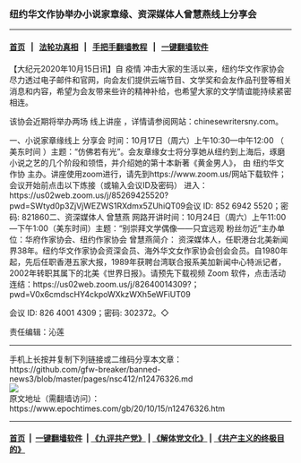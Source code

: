 ### 纽约华文作协举办小说家章缘、资深媒体人曾慧燕线上分享会
------------------------

#### [首页](https://github.com/gfw-breaker/banned-news3/blob/master/README.md) &nbsp;&nbsp;|&nbsp;&nbsp; [法轮功真相](https://github.com/begood0513/basic/blob/master/README.md)  &nbsp;&nbsp;|&nbsp;&nbsp; [手把手翻墙教程](https://github.com/gfw-breaker/guides/wiki)  &nbsp;&nbsp;|&nbsp;&nbsp; [一键翻墙软件](https://github.com/gfw-breaker/nogfw/blob/master/README.md)  



<div><p>
 【大纪元2020年10月15日讯】自
 <ok href="https://www.epochtimes.com/gb/tag/%E7%96%AB%E6%83%85.html">
  疫情
 </ok>
 冲击大家的生活以来，纽约华文作家协会尽力透过电子邮件和官网，向会友们提供云端节目、文学奖和会友作品刊登等相关消息和内容，希望为会友带来些许的精神补给，也希望大家的文学情谊能持续紧密相连。
</p>
<p>
 该协会近期将举办两场
 <ok href="https://www.epochtimes.com/gb/tag/%E7%BA%BF%E4%B8%8A%E8%AE%B2%E5%BA%A7.html">
  线上讲座
 </ok>
 ，详情请参阅网站：chinesewritersny.com。
</p>
<p>
 一、小说家章缘线上
 <ok href="https://www.epochtimes.com/gb/tag/%E5%88%86%E4%BA%AB%E4%BC%9A.html">
  分享会
 </ok>
 时间：10月17日（周六）上午10:30—中午12:00 （ 美东时间 ）主题：“仿佛若有光”。会友章缘女士将分享她从纽约到上海后，琢磨小说之艺的几个阶段和领悟，并介绍她的第十本新著《黄金男人》， 由
 <ok href="https://www.epochtimes.com/gb/tag/%E7%BA%BD%E7%BA%A6%E5%8D%8E%E6%96%87%E4%BD%9C%E5%8D%8F.html">
  纽约华文作协
 </ok>
 主办。讲座使用zoom进行，请先到https://www.zoom.us/网站下载软件；会议开始前点击以下炼接（或输入会议ID及密码） 进入：https://us02web.zoom.us/j/85269425520?pwd=SWtyd0p3ZjVjWEZWS1RXdmx5ZUhiQT09会议 ID: 852 6942 5520；密码: 821860二、资深媒体人
 <ok href="https://www.epochtimes.com/gb/tag/%E6%9B%BE%E6%85%A7%E7%87%95.html">
  曾慧燕
 </ok>
 网路开讲时间：10月24日（周六）上午11:00—下午1:00（美东时间）主题：“别崇拜文学偶像——只宜远观 粉丝勿近”主办单位：华府作家协会、纽约作家协会 曾慧燕简介： 资深媒体人，任职港台北美新闻界38年。纽约华文作家协会资深会员、海外华文女作家协会创会会员。自1980年起，先后任职香港五家大报，1989年获聘台湾联合报系美加新闻中心特派记者，2002年转职其属下的北美《世界日报》。请预先下载视频 Zoom 软件，点击活动连结：https://us02web.zoom.us/j/82640014309?；pwd=V0x6cmdscHY4ckpoWXkzWXh5eWFiUT09
</p>
<p>
 会议 ID: 826 4001 4309；密码: 302372。◇
</p>
<p>
 责任编辑：沁莲
</p>
</div>
<hr/>
手机上长按并复制下列链接或二维码分享本文章：<br/>
https://github.com/gfw-breaker/banned-news3/blob/master/pages/nsc412/n12476326.md <br/>
<a href='https://github.com/gfw-breaker/banned-news3/blob/master/pages/nsc412/n12476326.md'><img src='https://github.com/gfw-breaker/banned-news3/blob/master/pages/nsc412/n12476326.md.png'/></a> <br/>
原文地址（需翻墙访问）：https://www.epochtimes.com/gb/20/10/15/n12476326.htm


------------------------
#### [首页](https://github.com/gfw-breaker/banned-news3/blob/master/README.md) &nbsp;|&nbsp; [一键翻墙软件](https://github.com/gfw-breaker/nogfw/blob/master/README.md) &nbsp;| [《九评共产党》](https://github.com/gfw-breaker/9ping.md/blob/master/README.md#九评之一评共产党是什么) | [《解体党文化》](https://github.com/gfw-breaker/jtdwh.md/blob/master/README.md) | [《共产主义的终极目的》](https://github.com/gfw-breaker/gczydzjmd.md/blob/master/README.md)


<img src='http://gfw-breaker.win/banned-news3/pages/nsc412/n12476326.md' width='0px' height='0px'/>